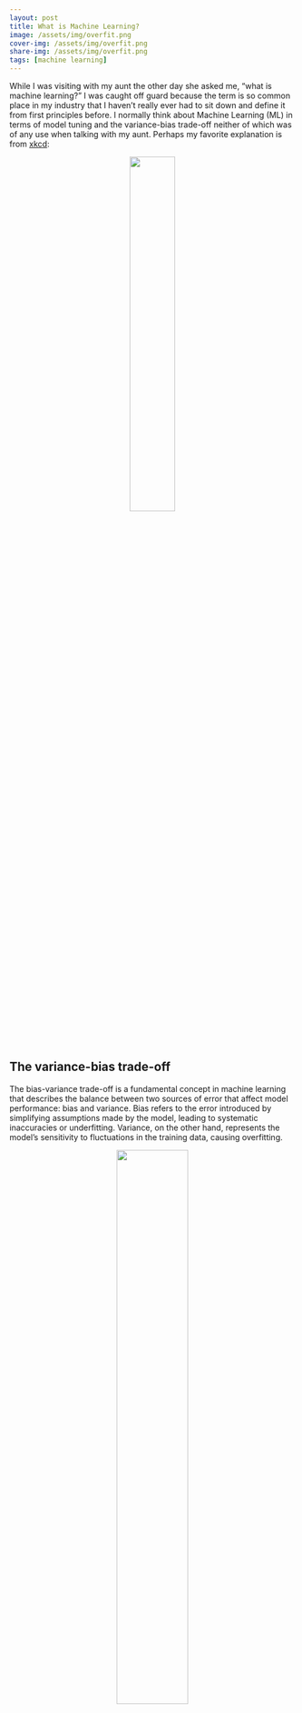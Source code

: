 ```yaml
---
layout: post
title: What is Machine Learning?
image: /assets/img/overfit.png
cover-img: /assets/img/overfit.png
share-img: /assets/img/overfit.png
tags: [machine learning]
---
```


While I was visiting with my aunt the other day she asked me, “what is
machine learning?” I was caught off guard because the term is so common
place in my industry that I haven’t really ever had to sit down and
define it from first principles before. I normally think about Machine
Learning (ML) in terms of model tuning and the variance-bias trade-off
neither of which was of any use when talking with my aunt. Perhaps my
favorite explanation is from [xkcd](https://xkcd.com/1838/):

<p style="text-align:center;">
<img src="https://imgs.xkcd.com/comics/machine_learning_2x.png" width="40%">
</p>

## The variance-bias trade-off

The bias-variance trade-off is a fundamental concept in machine learning
that describes the balance between two sources of error that affect
model performance: bias and variance. Bias refers to the error
introduced by simplifying assumptions made by the model, leading to
systematic inaccuracies or underfitting. Variance, on the other hand,
represents the model’s sensitivity to fluctuations in the training data,
causing overfitting.

<p style="text-align:center;">
<img src="https://upload.wikimedia.org/wikipedia/commons/thumb/9/9f/Bias_and_variance_contributing_to_total_error.svg/1920px-Bias_and_variance_contributing_to_total_error.svg.png" width="50%">
</p>

An optimal model minimizes the total error by striking a balance between
bias and variance. Too much bias results in an overly simple model that
misses relevant patterns, while too much variance creates an overly
complex model that captures noise rather than the underlying data
structure. Finding this balance is important for both classification and
regression based problems.

<p style="text-align:center;">
<img src="https://365datascience.com/resources/blog/x671k7dla1f-overfitting-vs-underfitting-classification-examples.png" width="75%">
</p>

Unfortunately the ‘sweet-spot’ between bias and variances **depends on
how much data you have.**

But how do we control where we land on the variance-bias trade-off? In
short, by changing the flexibility of the model. This is often done by
tuning the levers, switches, and dials in our model fitting method to
ramp up or ramp down model complexity in different way hunting for the
perfect balance between bias and variance. For tree-based methods like
boosted regression trees this could, in example, involve controlling the
maximum tree depth. The way we identify the optimal tree depth is by
holding back a part of our data to tune against.

## The train-validate-test split

Using a train-validate-test split ensures that models generalize well to
new data. By splitting the data into three sets, we can effectively
train the model on the training set, tune hyper-parameters and make
decisions on model performance using the validation set, and finally,
evaluate the model’s performance on a hold-out test set. The splits look
like this in tidymodels:

<p style="text-align:center;">
<img src="https://www.tidymodels.org/start/case-study/img/validation-split.svg" width="50%">
</p>

A downside is that we set aside parts of the data twice, reducing the
amount of data available for training. Techniques like Cross-Validation
help to avoid reducing the amount of data too much by allowing all data
points to be used for both training and validation. Instead of splitting
off a single validation set, cross-validation partitions the data into
multiple subsets and trains the model on different combinations, each
time validating on the remaining subset. This method ensures that every
data point is utilized for validation without significantly reducing the
training data size and, as a bonus, prevents outlier datapoints from
unduly influencing hyper-parameter selection.

## My definition

And that’s it. Those are the things that make up Machine Learning. Not
all methods tune hyper-parameters but ultimately I think of Machine
Learning as **any computational process that can improve both it’s
answers *and it’s method* over time or with the addition of new data**.
In the xkcd comic above not only do the answers that come out of the box
become refined (hopefully!) when you pour more data in but the
organization of the pile improves as well. ML is a pile that stirs
itself. And a good sign you’re dealing with an ML based approach is if
you see that train-validate-test split.

But why would you want to use ML anyway? Well, when is it okay to over
fit? Maybe if you’re interested in the noise or you just care about
describing your particular dataset and not predicting outside the range
of your data.

I would love to hear your thoughts! What are your general definitions of
Machine Learning for a non-expert audience? When should you use, or
avoid using, ML methods?

Be well.

## Resources

1.  [Tidymodels example](https://www.tidymodels.org/start/case-study/)
2.  [Coursera Machine Learning
    Course](https://www.coursera.org/learn/machine-learning)
3.  [Kaggle](https://www.kaggle.com/)
4.  [Google Developers Machine Learning Crash
    Course](https://developers.google.com/machine-learning/crash-course)
5.  [Towards data sciece on Medium](https://towardsdatascience.com/)
